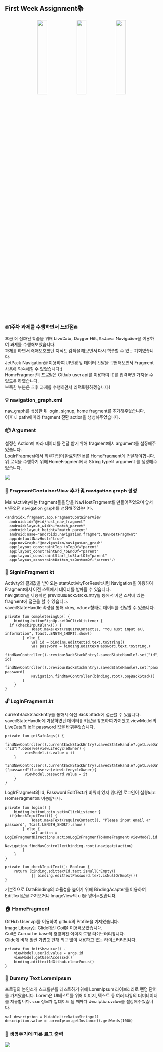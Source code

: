 ## First Week Assignment📚
<p align="center">
<img src = "https://user-images.githubusercontent.com/56873136/114044685-60338a80-98c2-11eb-968e-5e4cebc53bc3.gif" width = 25%> <img src = "https://user-images.githubusercontent.com/56873136/114131075-d8d72d00-993c-11eb-9dd0-1793285f9951.gif" width = 25%> <img src = "https://user-images.githubusercontent.com/56873136/114131678-007ac500-993e-11eb-9653-c24af15a9c10.gif" width = 25%></p>


### 🔥1주차 과제를 수행하면서 느낀점🔥  
조금 더 심화된 학습을 위해 LiveData, Dagger Hilt, RxJava, Navigation을 이용하여 과제를 수행해보았습니다.  
과제를 하면서 애매모호했던 지식도 검색을 해보면서 다시 학습할 수 있는 기회였습니다.  
JetPack Navigation을 이용하여 UI변경 및 데이터 전달을 구현해보면서 Fragment 사용에 익숙해질 수 있었습니다:)  
HomeFragment의 프로필은 Github user api를 이용하여 ID를 입력하면 가져올 수 있도록 하였습니다.  
부족한 부분은 추후 과제를 수행하면서 리팩토링하겠습니다!  
  
### 💡 navigation_graph.xml  
 nav_graph를 생성한 뒤 login, signup, home fragment를 추가해주었습니다.  
이후 ui path에 따라 fragment 전환 action을 생성해주었습니다.  
  
### 📦 Argument  
설정한 Action에 따라 데이터를 전달 받기 위해 fragment에서 argument를 설정해주었습니다.  
LogInFragment에서 회원가입이 완료되면 id를 HomeFragment에 전달해야합니다.  
위 로직을 수행하기 위해 HomeFragment에서 String type의 argument 를 생성해주었습니다.  

<img src ="https://user-images.githubusercontent.com/56873136/114046600-f0260400-98c3-11eb-8304-2545240fe90b.JPG">
  
  
### 💼 FragmentContainerView 추가 및 navigation graph 설정  
MainActivity에는 fragment들을 담을 NavHostFragment를 만들어주었으며 앞서 만들었던 navigation graph를 설정해주었습니다.
```
<androidx.fragment.app.FragmentContainerView  
  android:id="@+id/host_nav_fragment"  
  android:layout_width="match_parent"  
  android:layout_height="match_parent"  
  android:name="androidx.navigation.fragment.NavHostFragment"  
  app:defaultNavHost="true"  
  app:navGraph="@navigation/navigation_graph"  
  app:layout_constraintTop_toTopOf="parent"  
  app:layout_constraintEnd_toEndOf="parent"  
  app:layout_constraintStart_toStartOf="parent"  
  app:layout_constraintBottom_toBottomOf="parent"/>
  ```  
  
    
### 👋 SignInFragment.kt  
Activity의 결과값을 받아오는 startActivityForResult처럼 Navigation을 이용하여 Fragment에서 이전 스택에서 데이터를 받아올 수 있습니다.  
navigation을 이용하면 previousBackStackEntry를 통해서 이전 스택에 있는 fragment에 접근을 할 수 있습니다.  
savedStateHandle 속성을 통해 <key, value>형태로 데이터를 전달할 수 있습니다.
  
```
private fun completeSingUp() {  
    binding.buttonSignUp.setOnClickListener {  
  if (checkInputBlank()) {  
            Toast.makeText(requireContext(), "You must input all information", Toast.LENGTH_SHORT).show()  
        } else {  
            val id = binding.edittextId.text.toString()  
            val password = binding.edittextPassword.text.toString()  
            findNavController().previousBackStackEntry?.savedStateHandle?.set("id", id)  
            findNavController().previousBackStackEntry?.savedStateHandle?.set("password", password)  
            Navigation.findNavController(binding.root).popBackStack()  
        }  
    }  
}
```  
  
### 🔓 LogInFragment.kt  
currentBackStackEntry를 통해서 직전 Back Stack에 접근할 수 있습니다.  
savedStateHandle에 저장하였던 데이터를 키값을 참조하여 가져왔고 viewModel의 LiveData의 id와 password 값을 바꿔주었습니다.  

```
private fun getSafeArgs() {  
    findNavController().currentBackStackEntry?.savedStateHandle?.getLiveData<String>("id")?.observe(viewLifecycleOwner) {  
	     viewModel.id.value = it  
    }  
	findNavController().currentBackStackEntry?.savedStateHandle?.getLiveData<String>("password")?.observe(viewLifecycleOwner){  
         viewModel.password.value = it  
    }
}
 ```


LogInFragment의 Id, Password EditText가 비워져 있지 않다면 로그인이 실행되고 HomeFragment로 이동합니다.  
  
```
private fun login() {  
    binding.buttonLogin.setOnClickListener {  
  if(checkInputText()) {  
            Toast.makeText(requireContext(), "Please input email or password", Toast.LENGTH_SHORT).show()  
        } else {  
            val action = LogInFragmentDirections.actionLogInFragmentToHomeFragment(viewModel.id.value!!)  
            Navigation.findNavController(binding.root).navigate(action)  
        }  
    }  
}  
  
private fun checkInputText(): Boolean {  
    return (binding.edittextId.text.isNullOrEmpty()  
            || binding.edittextPassword.text.isNullOrEmpty())  
}
```

기본적으로 DataBinding의 효율성을 높이기 위해 BindingAdapter를 이용하여 EditText값을 가져오거나 ImageView의 url을 넣어주었습니다.  
  
### 🏠 HomeFragment  
GitHub User api를 이용하여 github의 Profile을 가져왔습니다.  
Image Library는 Glide대신 Coil을 이용해보았습니다.  
Coil은 Coroutine base의 경량화된 이미지 로딩 라이브러리입니다.  
Glide에 비해 훨씬 가볍고 편해 최근 많이 사용하고 있는 라이브러리입니다.

```
private fun initShowUser() {  
    viewModel.userId.value = args.id  
    viewModel.getUserAccessed()  
    binding.edittextIdGithub.clearFocus()  
}
```  
  
### 📃 Dummy Text LoremIpsum  
프로필의 본인소개 스크롤뷰를 테스트하기 위해 LoremIpsum 라이브러리로 랜덤 단어를 가져왔습니다.
Lorem은 UI테스트를 위해 이미지, 텍스트 등 여러 타입의 더미데이터를 제공합니다.
user정보가 업데이트 될 때마다 decription.value를 설정해주었습니다.  

```
val description = MutableLiveData<String>()
description.value = LoremIpsum.getInstance().getWords(1000)
```  
  
### 🔁 생명주기에 따른 로그 출력  
<img src = "https://user-images.githubusercontent.com/56873136/114056729-ece34600-98cc-11eb-82bb-fb7bfebefd33.JPG">

